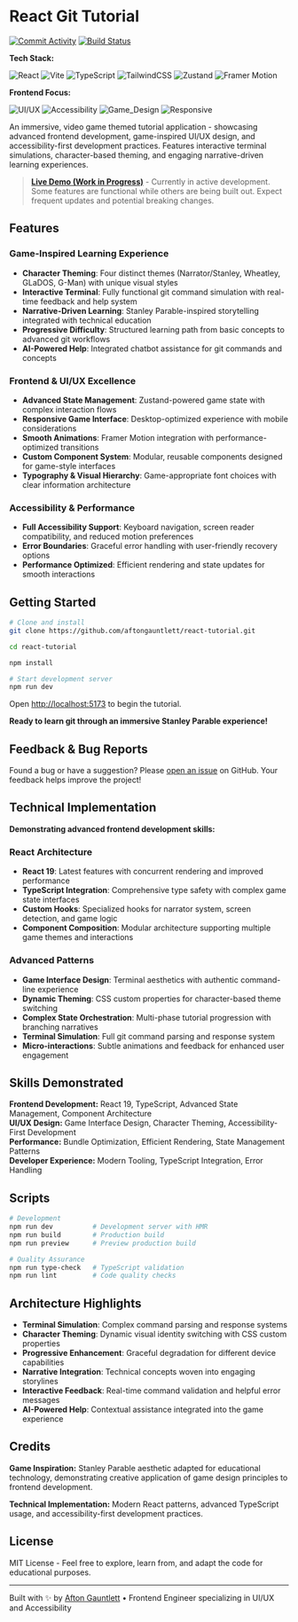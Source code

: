 # React Git Tutorial

[![Commit Activity](https://img.shields.io/github/commit-activity/m/aftongauntlett/react-tutorial)](https://github.com/aftongauntlett/react-tutorial/commits)
[![Build Status](https://img.shields.io/badge/build-passing-brightgreen)](https://github.com/aftongauntlett/react-tutorial)

**Tech Stack:**

![React](https://img.shields.io/badge/React_19-61DAFB?style=flat&logo=react&logoColor=black)
![Vite](https://img.shields.io/badge/Vite_6-646CFF?style=flat&logo=vite&logoColor=white)
![TypeScript](https://img.shields.io/badge/TypeScript_5.9-3178C6?style=flat&logo=typescript&logoColor=white)
![TailwindCSS](https://img.shields.io/badge/Tailwind_3.4-38B2AC?style=flat&logo=tailwind-css&logoColor=white)
![Zustand](https://img.shields.io/badge/Zustand-2D3748?style=flat&logo=zustand&logoColor=white)
![Framer Motion](https://img.shields.io/badge/Framer_Motion-0055FF?style=flat&logo=framer&logoColor=white)

**Frontend Focus:**

![UI/UX](https://img.shields.io/badge/UI/UX_Design-FF6B6B?style=flat&logo=figma&logoColor=white)
![Accessibility](https://img.shields.io/badge/Accessibility-A11Y-4ECDC4?style=flat&logo=webaim&logoColor=white)
![Game_Design](https://img.shields.io/badge/Game_Interface-FFE66D?style=flat&logo=unity&logoColor=black)
![Responsive](https://img.shields.io/badge/Responsive_Design-06D6A0?style=flat&logo=css3&logoColor=white)

An immersive, video game themed tutorial application - showcasing advanced frontend development, game-inspired UI/UX design, and accessibility-first development practices. Features interactive terminal simulations, character-based theming, and engaging narrative-driven learning experiences.

> **[Live Demo (Work in Progress)](https://react-tutorial-rho-seven.vercel.app/)** - Currently in active development. Some features are functional while others are being built out. Expect frequent updates and potential breaking changes.

## Features

### **Game-Inspired Learning Experience**

- **Character Theming**: Four distinct themes (Narrator/Stanley, Wheatley, GLaDOS, G-Man) with unique visual styles
- **Interactive Terminal**: Fully functional git command simulation with real-time feedback and help system
- **Narrative-Driven Learning**: Stanley Parable-inspired storytelling integrated with technical education
- **Progressive Difficulty**: Structured learning path from basic concepts to advanced git workflows
- **AI-Powered Help**: Integrated chatbot assistance for git commands and concepts

### **Frontend & UI/UX Excellence**

- **Advanced State Management**: Zustand-powered game state with complex interaction flows
- **Responsive Game Interface**: Desktop-optimized experience with mobile considerations
- **Smooth Animations**: Framer Motion integration with performance-optimized transitions
- **Custom Component System**: Modular, reusable components designed for game-style interfaces
- **Typography & Visual Hierarchy**: Game-appropriate font choices with clear information architecture

### **Accessibility & Performance**

- **Full Accessibility Support**: Keyboard navigation, screen reader compatibility, and reduced motion preferences
- **Error Boundaries**: Graceful error handling with user-friendly recovery options
- **Performance Optimized**: Efficient rendering and state updates for smooth interactions

## Getting Started

```bash
# Clone and install
git clone https://github.com/aftongauntlett/react-tutorial.git

cd react-tutorial

npm install

# Start development server
npm run dev
```

Open [http://localhost:5173](http://localhost:5173) to begin the tutorial.

**Ready to learn git through an immersive Stanley Parable experience!**

## Feedback & Bug Reports

Found a bug or have a suggestion? Please [open an issue](https://github.com/aftongauntlett/react-tutorial/issues/new) on GitHub. Your feedback helps improve the project!

## Technical Implementation

**Demonstrating advanced frontend development skills:**

### **React Architecture**

- **React 19**: Latest features with concurrent rendering and improved performance
- **TypeScript Integration**: Comprehensive type safety with complex game state interfaces
- **Custom Hooks**: Specialized hooks for narrator system, screen detection, and game logic
- **Component Composition**: Modular architecture supporting multiple game themes and interactions

### **Advanced Patterns**

- **Game Interface Design**: Terminal aesthetics with authentic command-line experience
- **Dynamic Theming**: CSS custom properties for character-based theme switching
- **Complex State Orchestration**: Multi-phase tutorial progression with branching narratives
- **Terminal Simulation**: Full git command parsing and response system
- **Micro-interactions**: Subtle animations and feedback for enhanced user engagement

## Skills Demonstrated

**Frontend Development:** React 19, TypeScript, Advanced State Management, Component Architecture  
**UI/UX Design:** Game Interface Design, Character Theming, Accessibility-First Development  
**Performance:** Bundle Optimization, Efficient Rendering, State Management Patterns  
**Developer Experience:** Modern Tooling, TypeScript Integration, Error Handling

## Scripts

```bash
# Development
npm run dev          # Development server with HMR
npm run build        # Production build
npm run preview      # Preview production build

# Quality Assurance
npm run type-check   # TypeScript validation
npm run lint         # Code quality checks
```

## Architecture Highlights

- **Terminal Simulation**: Complex command parsing and response systems
- **Character Theming**: Dynamic visual identity switching with CSS custom properties
- **Progressive Enhancement**: Graceful degradation for different device capabilities
- **Narrative Integration**: Technical concepts woven into engaging storylines
- **Interactive Feedback**: Real-time command validation and helpful error messages
- **AI-Powered Help**: Contextual assistance integrated into the game experience

## Credits

**Game Inspiration:** Stanley Parable aesthetic adapted for educational technology, demonstrating creative application of game design principles to frontend development.

**Technical Implementation:** Modern React patterns, advanced TypeScript usage, and accessibility-first development practices.

## License

MIT License - Feel free to explore, learn from, and adapt the code for educational purposes.

---

Built with ✨ by [Afton Gauntlett](https://github.com/aftongauntlett) • Frontend Engineer specializing in UI/UX and Accessibility
